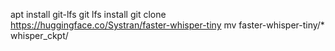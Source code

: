 apt install git-lfs
git lfs install
git clone https://huggingface.co/Systran/faster-whisper-tiny
mv faster-whisper-tiny/* whisper_ckpt/